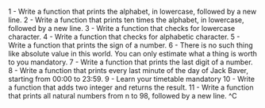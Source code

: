 1 - Write a function that prints the alphabet, in lowercase, followed by a new line.
2 - Write a function that prints ten times the alphabet, in lowercase, followed by a new line.
3 - Write a function that checks for lowercase character.
4 - Write a function that checks for alphabetic character.
5 - Write a function that prints the sign of a number.
6 - There is no such thing like absolute value in this world. You can only estimate what a thing is worth to you mandatory.
7 - Write a function that prints the last digit of a number.
8 - Write a function that prints every last minute of the day of Jack Baver, starting from 00:00 to 23:59.
9 - Learn your timetable mandatory
10 - Write a function that adds two integer and returns the result.
11 - Write a function that prints all natural numbers from n to 98, followed by a new line.
^C
